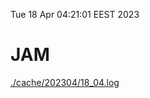 Tue 18 Apr 04:21:01 EEST 2023
# JAM
<a href='./cache/202304/18_04.log'>./cache/202304/18_04.log</a>
